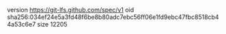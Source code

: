 version https://git-lfs.github.com/spec/v1
oid sha256:034ef24e5a3fd48f6be8b80adc7ebc56ff06e1fd9ebc47fbc8518cb44a53c6e7
size 12205
